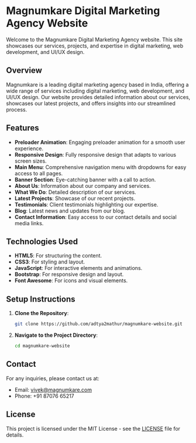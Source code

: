 # Magnumkare Digital Marketing Agency Website

Welcome to the Magnumkare Digital Marketing Agency website. This site showcases our services, projects, and expertise in digital marketing, web development, and UI/UX design.

## Overview

Magnumkare is a leading digital marketing agency based in India, offering a wide range of services including digital marketing, web development, and UI/UX design. Our website provides detailed information about our services, showcases our latest projects, and offers insights into our streamlined process.

## Features

- **Preloader Animation**: Engaging preloader animation for a smooth user experience.
- **Responsive Design**: Fully responsive design that adapts to various screen sizes.
- **Main Menu**: Comprehensive navigation menu with dropdowns for easy access to all pages.
- **Banner Section**: Eye-catching banner with a call to action.
- **About Us**: Information about our company and services.
- **What We Do**: Detailed description of our services.
- **Latest Projects**: Showcase of our recent projects.
- **Testimonials**: Client testimonials highlighting our expertise.
- **Blog**: Latest news and updates from our blog.
- **Contact Information**: Easy access to our contact details and social media links.

## Technologies Used

- **HTML5**: For structuring the content.
- **CSS3**: For styling and layout.
- **JavaScript**: For interactive elements and animations.
- **Bootstrap**: For responsive design and layout.
- **Font Awesome**: For icons and visual elements.

## Setup Instructions

1. **Clone the Repository**: 
   ```bash
   git clone https://github.com/adtya2mathur/magnumkare-website.git
   ```

2. **Navigate to the Project Directory**:
   ```bash
   cd magnumkare-website
   ```

## Contact

For any inquiries, please contact us at:
- Email: [vivek@magnumkare.com](mailto:vivek@magnumkare.com)
- Phone: +91 87076 65217

## License

This project is licensed under the MIT License - see the [LICENSE](LICENSE) file for details.
